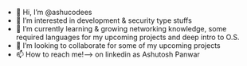 - 👋 Hi, I’m @ashucodees
- 👀 I’m interested in development & security type stuffs
- 🌱 I’m currently learning & growing networking knowledge, some required languages for my upcoming projects and deep intro to O.S.
- 💞️ I’m looking to collaborate for some of my upcoming projects
- 📫 How to reach me!--> on linkedin as Ashutosh Panwar

<!---
ashucodees/ashucodees is a ✨ special ✨ repository because its `README.md` (this file) appears on your GitHub profile.
You can click the Preview link to take a look at your changes.
--->

